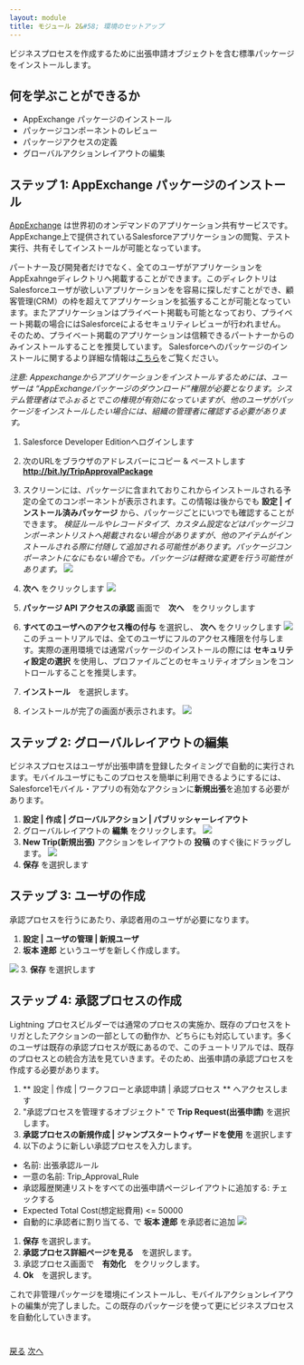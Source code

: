 ```yaml
---
layout: module
title: モジュール 2&#58; 環境のセットアップ
---
```


ビジネスプロセスを作成するために出張申請オブジェクトを含む標準パッケージをインストールします。

## 何を学ぶことができるか
- AppExchange パッケージのインストール
- パッケージコンポーネントのレビュー
- パッケージアクセスの定義
- グローバルアクションレイアウトの編集


## ステップ 1: AppExchange パッケージのインストール

<a href="https://appexchange.salesforce.com/" target="_blank">AppExchange</a> は世界初のオンデマンドのアプリケーション共有サービスです。AppExchange上で提供されているSalesforceアプリケーションの閲覧、テスト実行、共有そしてインストールが可能となっています。

パートナー及び開発者だけでなく、全てのユーザがアプリケーションをAppExahngeディレクトリへ掲載することができます。このディレクトリはSalesforceユーザが欲しいアプリケーションをを容易に探しだすことができ、顧客管理(CRM）の枠を超えてアプリケーションを拡張することが可能となっています。またアプリケーションはプライベート掲載も可能となっており、プライベート掲載の場合にはSalesforceによるセキュリティレビューが行われません。
  そのため、プライベート掲載のアプリケーションは信頼できるパートナーからのみインストールすることを推奨しています。
Salesforceへのパッケージのインストールに関するより詳細な情報は<a href="https://help.salesforce.com/apex/HTViewHelpDoc?id=distribution_installing_packages.htm" target="_blank">こちら</a>をご覧ください。

*注意: Appexchangeからアプリケーションをインストールするためには、ユーザーは “AppExchangeパッケージのダウンロード”権限が必要となります。システム管理者はでふぉるとでこの権現が有効になっていますが、他のユーザがパッケージをインストールしたい場合には、組織の管理者に確認する必要があります。*

1. Salesforce Developer Editionへログインします

2. 次のURLをブラウザのアドレスバーにコピー & ペーストします **http://bit.ly/TripApprovalPackage**

3. スクリーンには、パッケージに含まれておりこれからインストールされる予定の全てのコンポーネントが表示されます。この情報は後からでも **設定 | インストール済みパッケージ** から、パッケージごとにいつでも確認することができます。
*検証ルールやレコードタイプ、カスタム設定などはパッケージコンポーネントリストへ掲載されない場合がありますが、他のアイテムがインストールされる際に付随して追加される可能性があります。パッケージコンポーネントになにもない場合でも。パッケージは軽微な変更を行う可能性があります。*
![](images/package2.jpg)

4.  **次へ** をクリックします
![](images/package1.jpg)

5. **パッケージ API アクセスの承認** 画面で　**次へ**　をクリックします

6. **すべてのユーザへのアクセス権の付与** を選択し、 **次へ** をクリックします
![](images/package3.jpg)
このチュートリアルでは、全てのユーザにフルのアクセス権限を付与します。実際の運用環境では通常パッケージのインストールの際には **セキュリティ設定の選択** を使用し、プロファイルごとのセキュリティオプションをコントロールすることを推奨します。

7. **インストール**　を選択します。

8. インストールが完了の画面が表示されます。
![](images/package4.jpg)


## ステップ 2: グローバルレイアウトの編集
ビジネスプロセスはユーザが出張申請を登録したタイミングで自動的に実行されます。モバイルユーザにもこのプロセスを簡単に利用できるようにするには、Salesforce1モバイル・アプリの有効なアクションに**新規出張**を追加する必要があります。

1. **設定 | 作成 | グローバルアクション | パブリッシャーレイアウト**
2. グローバルレイアウトの **編集** をクリックします。
![](images/layout1.jpg)
3. **New Trip(新規出張)** アクションをレイアウトの **投稿** のすぐ後にドラッグします。
![](images/layout2.jpg)
4. **保存** を選択します

## ステップ 3: ユーザの作成
承認プロセスを行うにあたり、承認者用のユーザが必要になります。

1. **設定 | ユーザの管理 | 新規ユーザ**
2. **坂本 達郎** というユーザを新しく作成します。

![](images/user.jpg)
3. **保存** を選択します


## ステップ 4: 承認プロセスの作成
Lightning プロセスビルダーでは通常のプロセスの実施か、既存のプロセスをトリガとしたアクションの一部としての動作か、どちらにも対応しています。多くのユーザは既存の承認プロセスが既にあるので、このチュートリアルでは、既存のプロセスとの統合方法を見ていきます。そのため、出張申請の承認プロセスを作成する必要があります。


1. ** 設定 | 作成 | ワークフローと承認申請 | 承認プロセス ** へアクセスします
1. "承認プロセスを管理するオブジェクト" で **Trip Request(出張申請)** を選択します。
1. **承認プロセスの新規作成 | ジャンプスタートウィザードを使用** を選択します
1. 以下のように新しい承認プロセスを入力します。
- 名前: 出張承認ルール
- 一意の名前: Trip\_Approval\_Rule
- 承認履歴関連リストをすべての出張申請ページレイアウトに追加する: チェックする
- Expected Total Cost(想定総費用) <= 50000
- 自動的に承認者に割り当てる、で **坂本 達郎** を承認者に追加
![](images/approval1.jpg)
1. **保存** を選択します。
1. **承認プロセス詳細ページを見る**　を選択します。
1. 承認プロセス画面で　**有効化**　をクリックします。
1. **Ok**　を選択します。


これで非管理パッケージを環境にインストールし、モバイルアクションレイアウトの編集が完了しました。この既存のパッケージを使って更にビジネスプロセスを自動化していきます。


<div class="row" style="margin-top:40px;">
<div class="col-sm-12">
<a href="create-developer-edition.html" class="btn btn-default"><i class="glyphicon glyphicon-chevron-left"></i> 戻る</a>
<a href="create-apex-controller.html" class="btn btn-default pull-right">次へ <i class="glyphicon glyphicon-chevron-right"></i></a>
</div>
</div>
